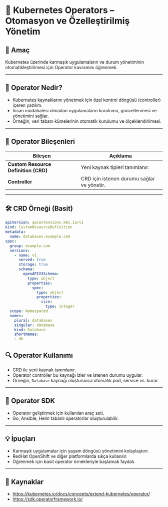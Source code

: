 # 🤖 Kubernetes Operators – Otomasyon ve Özelleştirilmiş Yönetim

## 🧠 Amaç

Kubernetes üzerinde karmaşık uygulamaların ve durum yönetiminin otomatikleştirilmesi için Operator kavramını öğrenmek.

---
## 🤔 Operator Nedir?

- Kubernetes kaynaklarını yönetmek için özel kontrol döngüsü (controller) içeren yazılım.
- İnsan müdahalesi olmadan uygulamaların kurulumu, güncellenmesi ve yönetimini sağlar.
- Örneğin, veri tabanı kümelerinin otomatik kurulumu ve ölçeklendirilmesi.

---
## 🔧 Operator Bileşenleri

| Bileşen           | Açıklama                            |
|-------------------|-----------------------------------|
| **Custom Resource Definition (CRD)** | Yeni kaynak tipleri tanımlanır. |
| **Controller**    | CRD için istenen durumu sağlar ve yönetir. |

---
## 🛠️ CRD Örneği (Basit)

```yaml
apiVersion: apiextensions.k8s.io/v1
kind: CustomResourceDefinition
metadata:
  name: databases.example.com
spec:
  group: example.com
  versions:
    - name: v1
      served: true
      storage: true
      schema:
        openAPIV3Schema:
          type: object
          properties:
            spec:
              type: object
              properties:
                size:
                  type: integer
  scope: Namespaced
  names:
    plural: databases
    singular: database
    kind: Database
    shortNames:
    - db
```
## 🔍 Operator Kullanımı

- CRD ile yeni kaynak tanımlanır.
- Operator controller bu kaynağı izler ve istenen durumu uygular.
- Örneğin, `Database` kaynağı oluşturunca otomatik pod, service vs. kurar.

---
## 🧰 Operator SDK

- Operator geliştirmek için kullanılan araç seti.
- Go, Ansible, Helm tabanlı operatorlar oluşturulabilir.

---
## 💡 İpuçları

- Karmaşık uygulamalar için yaşam döngüsü yönetimini kolaylaştırır.
- RedHat OpenShift ve diğer platformlarda sıkça kullanılır.
- Öğrenmek için basit operator örnekleriyle başlamak faydalı.

---
## 🔗 Kaynaklar

- https://kubernetes.io/docs/concepts/extend-kubernetes/operator/
- https://sdk.operatorframework.io/